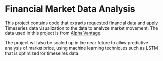 # Financial Market Data Analysis
This project contains code that extracts requested financial data and apply Timeseries data visualization to the data to analyze market movement. The data used in this project is from [Alpha Vantage](https://www.alphavantage.co).

The project will also be scaled up in the near future to allow predictive analysis of market price, using machine learning techniques such as LSTM that is optimized for timeseires data.
